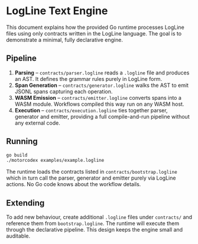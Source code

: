 # LogLine Text Engine

This document explains how the provided Go runtime processes LogLine files using only contracts written in the LogLine language. The goal is to demonstrate a minimal, fully declarative engine.

## Pipeline

1. **Parsing** – `contracts/parser.logline` reads a `.logline` file and produces an AST. It defines the grammar rules purely in LogLine form.
2. **Span Generation** – `contracts/generator.logline` walks the AST to emit JSONL spans capturing each operation.
3. **WASM Emission** – `contracts/emitter.logline` converts spans into a WASM module. Workflows compiled this way run on any WASM host.
4. **Execution** – `contracts/execution.logline` ties together parser, generator and emitter, providing a full compile-and-run pipeline without any external code.

## Running

```bash
go build
./motorcodex examples/example.logline
```

The runtime loads the contracts listed in `contracts/bootstrap.logline` which in turn call the parser, generator and emitter purely via LogLine actions. No Go code knows about the workflow details.

## Extending

To add new behaviour, create additional `.logline` files under `contracts/` and reference them from `bootstrap.logline`. The runtime will execute them through the declarative pipeline. This design keeps the engine small and auditable.

